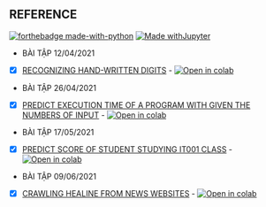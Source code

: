 ## REFERENCE

[![forthebadge made-with-python](http://ForTheBadge.com/images/badges/made-with-python.svg)](https://www.python.org/) [![Made withJupyter](https://img.shields.io/badge/Made%20with-Jupyter-orange?style=for-the-badge&logo=Jupyter)](https://jupyter.org/try)
* BÀI TẬP 12/04/2021
 - [x] [RECOGNIZING HAND-WRITTEN DIGITS](https://github.com/lphuong304/CS114.L21/blob/main/COLAB_ASSIGNMENTS/ASIGNMENT_COLAB_01_12_04_2021.ipynb) - [![Open in colab](https://colab.research.google.com/assets/colab-badge.svg)](https://colab.research.google.com/drive/17KUzLnlG-sdaelWnhYVwbugmDAzJvxqc#scrollTo=4nmehE-p3alD)
 
* BÀI TẬP 26/04/2021
 - [x] [PREDICT EXECUTION TIME OF A PROGRAM WITH GIVEN THE NUMBERS OF INPUT](https://github.com/lphuong304/CS114.L21/blob/main/COLAB_ASSIGNMENTS/COLAB_ASSIGNMENTS_26_04_2021.ipynb) - [![Open in colab](https://colab.research.google.com/assets/colab-badge.svg)](https://colab.research.google.com/drive/1NM1RPWRUeeDRJ-4O7pekm4KI5ZlcGey6#scrollTo=8B2R7yl3Yuoy)

* BÀI TẬP 17/05/2021
 - [x] [PREDICT SCORE OF STUDENT STUDYING IT001 CLASS](https://github.com/lphuong304/CS114.L21/blob/main/COLAB_ASSIGNMENTS/COLAB_ASSIGNMENT_17_05/PREDICT_FINAL_SCORE_OF_IT001.ipynb) - [![Open in colab](https://colab.research.google.com/assets/colab-badge.svg)](https://colab.research.google.com/drive/1uZr3YYvu2lrmYwNpBXYjQRA-f4gAt02w#scrollTo=sx5UJu99hIa4)

* BÀI TẬP 09/06/2021
 - [x] [CRAWLING HEALINE FROM NEWS WEBSITES](https://github.com/lphuong304/CS114.L21/blob/main/COLAB_ASSIGNMENTS/COLAB_ASSIGNMENT_09_06/sarcasm_article.ipynb) - [![Open in colab](https://colab.research.google.com/assets/colab-badge.svg)](https://colab.research.google.com/drive/1n6JcWRS1Xn_2pSA4qMK_vpuAKCju9rHM#scrollTo=Ovax-g0jWOnm)
